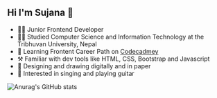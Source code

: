 ## Hi I'm Sujana 👋

- 👩‍💻 Junior Frontend Developer 
- 👩‍🎓 Studied Computer Science and Information Technology at the Tribhuvan University, Nepal
- 📖 Learning Frontent Career Path on [Codecadmey](https://www.codecademy.com/learn)
- ⚒️ Familiar with dev tools like HTML, CSS, Bootstrap and Javascript
- 🎨 Designing and drawing digitally and in paper
- 🎸 Interested in singing and playing guitar

<!--Github Stats from https://github.com/anuraghazra/github-readme-stats-->
![Anurag's GitHub stats](https://github-readme-stats.vercel.app/api?username=Sujana6865&show_icons=true&theme=radical)

